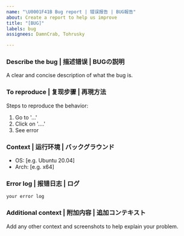 ```yaml
---
name: "\U0001F41B Bug report | 错误报告 | BUG報告"
about: Create a report to help us improve
title: "[BUG]"
labels: bug
assignees: DamnCrab, Tohrusky

---
```


### Describe the bug | 描述错误 | BUGの説明
A clear and concise description of what the bug is.

### To reproduce | 复现步骤 | 再現方法 
Steps to reproduce the behavior:
1. Go to '...'
2. Click on '....'
3. See error

### Context | 运行环境 | バックグラウンド
 - OS: [e.g. Ubuntu 20.04]
 - Arch: [e.g. x64]

### Error log | 报错日志 | ログ
```shell
your error log
```

### Additional context | 附加内容 | 追加コンテキスト
Add any other context and screenshots to help explain your problem.
